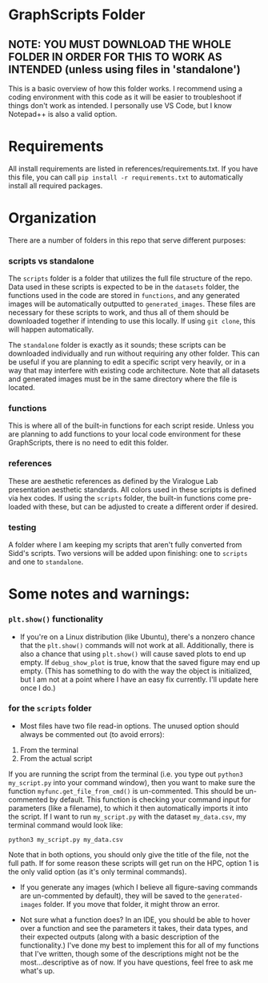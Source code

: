 # GraphScripts Folder

## NOTE: YOU MUST DOWNLOAD THE WHOLE FOLDER IN ORDER FOR THIS TO WORK AS INTENDED (unless using files in 'standalone')

This is a basic overview of how this folder works. I recommend using a coding environment with this code as it will be easier to troubleshoot if things don't work as intended. I personally use VS Code, but I know Notepad++ is also a valid option. 

# Requirements
All install requirements are listed in references/requirements.txt. If you have this file, you can call `pip install -r requirements.txt` to automatically install all required packages.

# Organization
There are a number of folders in this repo that serve different purposes:

### scripts vs standalone
The `scripts` folder is a folder that utilizes the full file structure of the repo. Data used in these scripts is expected to be in the `datasets` folder, the functions used in the code are stored in `functions`, and any generated images will be automatically outputted to `generated_images`. These files are necessary for these scripts to work, and thus all of them should be downloaded together if intending to use this locally. If using `git clone`, this will happen automatically. 

The `standalone` folder is exactly as it sounds; these scripts can be downloaded individually and run without requiring any other folder. This can be useful if you are planning to edit a specific script very heavily, or in a way that may interfere with existing code architecture. Note that all datasets and generated images must be in the same directory where the file is located.

### functions
This is where all of the built-in functions for each script reside. Unless you are planning to add functions to your local code environment for these GraphScripts, there is no need to edit this folder. 

### references
These are aesthetic references as defined by the Viralogue Lab presentation aesthetic standards. All colors used in these scripts is defined via hex codes. If using the `scripts` folder, the built-in functions come pre-loaded with these, but can be adjusted to create a different order if desired.

### testing
A folder where I am keeping my scripts that aren't fully converted from Sidd's scripts. Two versions will be added upon finishing: one to `scripts` and one to `standalone`.

# Some notes and warnings:

### `plt.show()` functionality

- If you're on a Linux distribution (like Ubuntu), there's a nonzero chance that the `plt.show()` commands will not work at all. Additionally, there is also a chance that using `plt.show()` will cause saved plots to end up empty. If `debug_show_plot` is true, know that the saved figure may end up empty. (This has something to do with the way the object is initialized, but I am not at a point where I have an easy fix currently. I'll update here once I do.)

### for the `scripts` folder
- Most files have two file read-in options. The unused option should always be commented out (to avoid errors):
1) From the terminal
2) From the actual script

If you are running the script from the terminal (i.e. you type out `python3 my_script.py` into your command window), then you want to make sure the function `myfunc.get_file_from_cmd()` is un-commented. This should be un-commented by default. This function is checking your command input for parameters (like a filename), to which it then automatically imports it into the script. If I want to run `my_script.py` with the dataset `my_data.csv`, my terminal command would look like:

`python3 my_script.py my_data.csv`

Note that in both options, you should only give the title of the file, not the full path. If for some reason these scripts will get run on the HPC, option 1 is the only valid option (as it's only terminal commands).

- If you generate any images (which I believe all figure-saving commands are un-commented by default), they will be saved to the `generated-images` folder. If you move that folder, it might throw an error. 

- Not sure what a function does? In an IDE, you should be able to hover over a function and see the parameters it takes, their data types, and their expected outputs (along with a basic description of the functionality.) I've done my best to implement this for all of my functions that I've written, though some of the descriptions might not be the most...descriptive as of now. If you have questions, feel free to ask me what's up.
